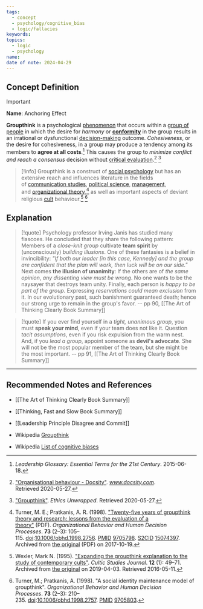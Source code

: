 ```yaml
---
tags:
  - concept
  - psychology/cognitive_bias
  - logic/fallacies
keywords: 
topics:
  - logic
  - psychology
name: 
date of note: 2024-04-29
---
```


## Concept Definition

>[!important]
>**Name**:  Anchoring Effect
>
>**Groupthink** is a psychological [phenomenon](https://en.wikipedia.org/wiki/Phenomenon "Phenomenon") that occurs within a [group of people](https://en.wikipedia.org/wiki/Social_group "Social group") in which the desire for *harmony* or [**conformity**](https://en.wikipedia.org/wiki/Conformity "Conformity") in the group results in an irrational or dysfunctional [decision-making](https://en.wikipedia.org/wiki/Decision-making "Decision-making") outcome. *Cohesiveness*, or the desire for cohesiveness, in a group may produce a tendency among its members to **agree at all costs**.[^1] This causes the group to *minimize conflict and reach a consensus* decision without [critical evaluation](https://en.wikipedia.org/wiki/Critical_thinking "Critical thinking").[^2] [^3]

>[!info]
>Groupthink is a construct of [social psychology](https://en.wikipedia.org/wiki/Social_psychology "Social psychology") but has an extensive reach and influences literature in the fields of [communication studies](https://en.wikipedia.org/wiki/Communication_studies "Communication studies"), [political science](https://en.wikipedia.org/wiki/Political_science "Political science"), [management](https://en.wikipedia.org/wiki/Management "Management"), and [organizational theory](https://en.wikipedia.org/wiki/Organizational_theory "Organizational theory"),[^4] as well as important aspects of deviant religious [cult](https://en.wikipedia.org/wiki/Cult "Cult") behaviour.[^5] [^6]



## Explanation

>[!quote]
>Psychology professor Irving Janis has studied many fiascoes. He concluded that they share the following pattern: Members of a *close-knit group* cultivate **team spirit** by (unconsciously) *building illusions*. One of these fantasies is a belief in invincibility: *"If both our leader [in this case, Kennedy] and the group are confident that the plan will work, then luck will be on our side."* Next comes **the illusion of unanimity**: If the others are of *the same opinion*, *any dissenting view must be wrong*. No one wants to be the naysayer that destroys team unity. Finally, each person is *happy to be part of the group*. Expressing *reservations could mean exclusion* from it. In our evolutionary past, such banishment guaranteed death; hence our strong urge to remain in the group's favor.
>-- pp 90, [[The Art of Thinking Clearly Book Summary]]


>[!quote]
>If you ever find yourself in a *tight, unanimous group*, you must **speak your mind**, even if your team does not like it. Question *tacit assumptions*, even if you risk expulsion from the warm nest. And, if you *lead a group*, appoint someone as **devil's advocate**. She will not be the most popular member of the team, but she might be the most important.
>-- pp 91, [[The Art of Thinking Clearly Book Summary]]




-----------
##  Recommended Notes and References

- [[The Art of Thinking Clearly Book Summary]]
- [[Thinking, Fast and Slow Book Summary]]
- [[Leadership Principle Disagree and Commit]]

- Wikipedia [Groupthink](https://en.wikipedia.org/wiki/Groupthink)
- Wikipedia [List of cognitive biases](https://en.wikipedia.org/wiki/List_of_cognitive_biases)

[^1]: _Leadership Glossary: Essential Terms for the 21st Century_. 2015-06-18.

[^2]: ["Organisational behaviour - Docsity"](https://www.docsity.com/en/organisational-behaviour-6/5504555/). _www.docsity.com_. Retrieved 2020-05-27.

[^3]: ["Groupthink"](https://ethicsunwrapped.utexas.edu/glossary/groupthink). _Ethics Unwrapped_. Retrieved 2020-05-27.

[^4]: Turner, M. E.; Pratkanis, A. R. (1998). ["Twenty-five years of groupthink theory and research: lessons from the evaluation of a theory"](https://web.archive.org/web/20171019203019/https://pdfs.semanticscholar.org/b2c3/caa9b3b63b701706429e15191c89d2d87aac.pdf) (PDF). _Organizational Behavior and Human Decision Processes_. **73** (2–3): 105–115. [doi](https://en.wikipedia.org/wiki/Doi_(identifier) "Doi (identifier)"):[10.1006/obhd.1998.2756](https://doi.org/10.1006%2Fobhd.1998.2756). [PMID](https://en.wikipedia.org/wiki/PMID_(identifier) "PMID (identifier)") [9705798](https://pubmed.ncbi.nlm.nih.gov/9705798). [S2CID](https://en.wikipedia.org/wiki/S2CID_(identifier) "S2CID (identifier)") [15074397](https://api.semanticscholar.org/CorpusID:15074397). Archived from [the original](https://pdfs.semanticscholar.org/b2c3/caa9b3b63b701706429e15191c89d2d87aac.pdf) (PDF) on 2017-10-19.

[^5]: Wexler, Mark N. (1995). ["Expanding the groupthink explanation to the study of contemporary cults"](https://web.archive.org/web/20190403033229/https://www.icsahome.com/articles/expanding-the-groupthink-explanation-csj-12-1). _Cultic Studies Journal_. **12** (1): 49–71. Archived from [the original](http://www.icsahome.com/articles/expanding-the-groupthink-explanation-csj-12-1) on 2019-04-03. Retrieved 2016-05-11.

[^6]: Turner, M.; Pratkanis, A. (1998). "A social identity maintenance model of groupthink". _Organizational Behavior and Human Decision Processes_. **73** (2–3): 210–235. [doi](https://en.wikipedia.org/wiki/Doi_(identifier) "Doi (identifier)"):[10.1006/obhd.1998.2757](https://doi.org/10.1006%2Fobhd.1998.2757). [PMID](https://en.wikipedia.org/wiki/PMID_(identifier) "PMID (identifier)") [9705803](https://pubmed.ncbi.nlm.nih.gov/9705803).